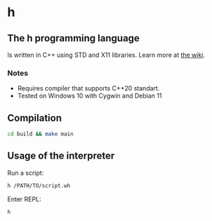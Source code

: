 # h
## The h programming language
Is written in C++ using STD and X11 libraries.
Learn more at [the wiki](https://github.com/iluha168/h/wiki).
### Notes
* Requires compiler that supports C++20 standart.
* Tested on Windows 10 with Cygwin and Debian 11
## Compilation
```sh
cd build && make main
```
## Usage of the interpreter
Run a script:
```sh
h /PATH/TO/script.wh
```
Enter REPL:
```sh
h
```
